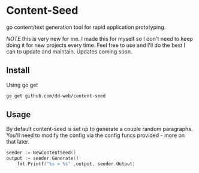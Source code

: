 # Content-Seed
go content/text generation tool for rapid application prototyping.

*NOTE* this is very new for me. I made this for myself so I don't need to keep doing it for new projects every time. Feel free to use and I'll do the best I can to update and maintain. Updates coming soon.

## Install

Using go get

```bash
go get github.com/dd-web/content-seed
```

## Usage

By default content-seed is set up to generate a couple random paragraphs. You'll need to modify the config via the config funcs provided - more on that later.

```go
seeder := NewContentSeed()
output := seeder.Generate()
	fmt.Printf("%s = %s" ,output, seeder.Output)
```

